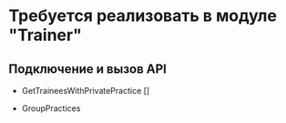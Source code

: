 # Требуется реализовать в модуле "Trainer"

## Подключение и вызов API
- GetTraineesWithPrivatePractice []

- GroupPractices